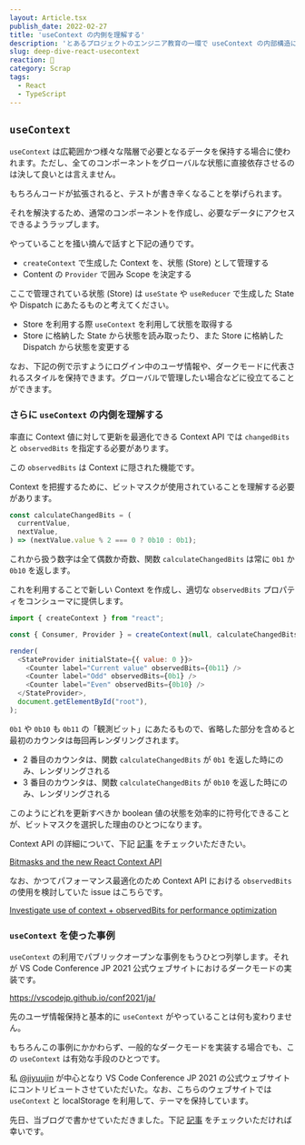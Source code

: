 ```yaml
---
layout: Article.tsx
publish_date: 2022-02-27
title: 'useContext の内側を理解する'
description: 'とあるプロジェクトのエンジニア教育の一環で useContext の内部構造について解説する機会があってこの度、言語化いたしました。'
slug: deep-dive-react-usecontext
reaction: 🍇
category: Scrap
tags:
  - React
  - TypeScript
---
```


## `useContext`

`useContext`
は広範囲かつ様々な階層で必要となるデータを保持する場合に使われます。ただし、全てのコンポーネントをグローバルな状態に直接依存させるのは決して良いとは言えません。

もちろんコードが拡張されると、テストが書き辛くなることを挙げられます。

それを解決するため、通常のコンポーネントを作成し、必要なデータにアクセスできるようラップします。

やっていることを掻い摘んで話すと下記の通りです。

- `createContext` で生成した Context を、状態 (Store) として管理する
- Content の `Provider` で囲み Scope を決定する

ここで管理されている状態 (Store) は `useState` や `useReducer` で生成した State
や Dispatch にあたるものと考えてください。

- Store を利用する際 `useContext` を利用して状態を取得する
- Store に格納した State から状態を読み取ったり、また Store に格納した Dispatch
  から状態を変更する

なお、下記の例で示すようにログイン中のユーザ情報や、ダークモードに代表されるスタイルを保持できます。グローバルで管理したい場合などに役立てることができます。

### さらに `useContext` の内側を理解する

率直に Context 値に対して更新を最適化できる Context API では `changedBits` と
`observedBits` を指定する必要があります。

この `observedBits` は Context に隠された機能です。

Context
を把握するために、ビットマスクが使用されていることを理解する必要があります。

```js
const calculateChangedBits = (
  currentValue,
  nextValue,
) => (nextValue.value % 2 === 0 ? 0b10 : 0b1);
```

これから扱う数字は全て偶数か奇数、関数 `calculateChangedBits` は常に `0b1` か
`0b10` を返します。

これを利用することで新しい Context を作成し、適切な `observedBits`
プロパティをコンシューマに提供します。

```js
import { createContext } from "react";

const { Consumer, Provider } = createContext(null, calculateChangedBits);

render(
  <StateProvider initialState={{ value: 0 }}>
    <Counter label="Current value" observedBits={0b11} />
    <Counter label="Odd" observedBits={0b1} />
    <Counter label="Even" observedBits={0b10} />
  </StateProvider>,
  document.getElementById("root"),
);
```

`0b1` や `0b10` も `0b11`
の「観測ビット」にあたるもので、省略した部分を含めると最初のカウンタは毎回再レンダリングされます。

- 2 番目のカウンタは、関数 `calculateChangedBits` が `0b1`
  を返した時にのみ、レンダリングされる
- 3 番目のカウンタは、関数 `calculateChangedBits` が `0b10`
  を返した時にのみ、レンダリングされる

このようにどれを更新すべきか boolean
値の状態を効率的に符号化できることが、ビットマスクを選択した理由のひとつになります。

Context API の詳細について、下記
[記事](https://hph.is/coding/bitmasks-react-context) をチェックいただきたい。

[Bitmasks and the new React Context API](https://hph.is/coding/bitmasks-react-context)

なお、かつてパフォーマンス最適化のため Context API における `observedBits`
の使用を検討していた issue はこちらです。

[Investigate use of context + observedBits for performance optimization](https://github.com/reduxjs/react-redux/issues/1018)

### `useContext` を使った事例

`useContext` の利用でパブリックオープンな事例をもうひとつ列挙します。それが VS
Code Conference JP 2021 公式ウェブサイトにおけるダークモードの実装です。

https://vscodejp.github.io/conf2021/ja/

先のユーザ情報保持と基本的に `useContext` がやっていることは何も変わりません。

もちろんこの事例にかかわらず、一般的なダークモードを実装する場合でも、この
`useContext` は有効な手段のひとつです。

私 [@jiyuujin](https://yuma-kitamura.nekohack.me/) が中心となり VS Code
Conference JP 2021
の公式ウェブサイトにコントリビュートさせていただいた。なお、こちらのウェブサイトでは
`useContext` と localStorage を利用して、テーマを保持しています。

先日、当ブログで書かせていただきました。下記
[記事](https://blog.nekohack.me/posts/inside-the-website-in-vscodecon-jp-2021)
をチェックいただければ幸いです。
